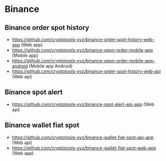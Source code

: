 # Binance

## Binance order spot history
- https://github.com/cryptotools-xyz/binance-order-spot-history-web-app (Web app)
- https://github.com/cryptotools-xyz/binance-open-order-mobile-app (Mobile app)
- https://github.com/cryptotools-xyz/binance-open-order-mobile-app-android (Mobile app Android)
- https://github.com/cryptotools-xyz/binance-order-spot-history-web-api (Web api)

## Binance spot alert 
- https://github.com/cryptotools-xyz/binance-spot-alert-api-app (Web api)

## Binance wallet fiat spot
- https://github.com/cryptotools-xyz/binance-wallet-fiat-spot-api-app (Web api)
- https://github.com/cryptotools-xyz/binance-wallet-fiat-spot-web-app (Web app)
